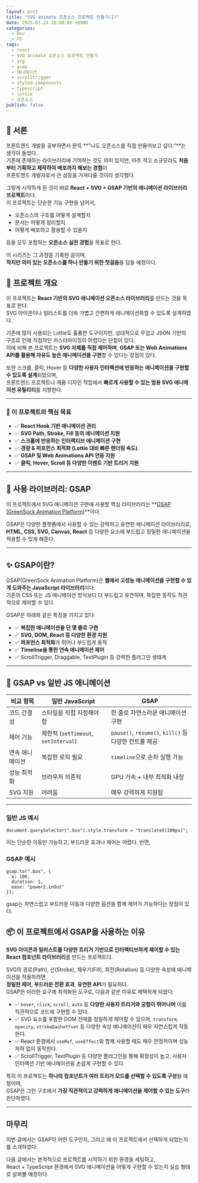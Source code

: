 ```yaml
---
layout: post
title: "SVG animate 오픈소스 프로젝트 만들기(1)"
date: 2025-03-24 10:00:00 +0900
categories:
  - Dev
  - FE
tags:
  - react
  - SVG animate 오픈소스 프로젝트 만들기
  - svg
  - gsap
  - 애니메이션
  - scrolltrigger
  - styled-components
  - typescript
  - lottie
  - 오픈소스
publish: false
---
```


## 📝 서론

프론트엔드 개발을 공부하면서 문득 **"나도 오픈소스를 직접 만들어보고 싶다."**는 생각이 들었다.  
기존에 존재하는 라이브러리에 기여하는 것도 의미 있지만, 아주 작고 소규모라도 **처음부터 기획하고 제작하여 배포까지 해보는 경험**이  
프론트엔드 개발자로서 큰 성장을 가져다줄 것이라 생각했다.

그렇게 시작하게 된 것이 바로 **React + SVG + GSAP 기반의 애니메이션 라이브러리 프로젝트**이다.  
이 프로젝트는 단순한 기능 구현을 넘어서,  
- 오픈소스의 구조를 어떻게 설계할지  
- 문서는 어떻게 정리할지  
- 어떻게 배포하고 활용할 수 있을지  

등을 모두 포함하는 **오픈소스 실전 경험**을 목표로 한다.

이 시리즈는 그 과정을 기록한 글이며,  
**작지만 의미 있는 오픈소스를 하나 만들기 위한 첫걸음**을 담을 예정이다.  

## 📌 프로젝트 개요

이 프로젝트는 **React 기반의 SVG 애니메이션 오픈소스 라이브러리**를 만드는 것을 목표로 한다.  
SVG 아이콘이나 일러스트를 더욱 가볍고 간편하게 애니메이션화할 수 있도록 설계하였다.

기존에 많이 사용되는 Lottie도 훌륭한 도구이지만, 상대적으로 무겁고 JSON 기반의 구조로 인해 직접적인 커스터마이징이 어렵다는 단점이 있다.  
이에 비해 본 프로젝트는 **SVG 자체를 직접 제어하며**, **GSAP 또는 Web Animations API를 활용해 자유도 높은 애니메이션을 구현**할 수 있다는 장점이 있다.

또한 스크롤, 클릭, Hover 등 **다양한 사용자 인터랙션에 반응하는 애니메이션을 구현할 수 있도록 설계**되었으며,  
프론트엔드 프로젝트나 제품 디자인 작업에서 **빠르게 사용할 수 있는 범용 SVG 애니메이션 유틸리티**를 지향한다.

---

### 🎯 이 프로젝트의 핵심 목표

- ✅ **React Hook 기반 애니메이션 관리**
- ✅ **SVG Path, Stroke, Fill 등의 애니메이션 지원**
- ✅ **스크롤에 반응하는 인터랙티브 애니메이션 구현**
- ✅ **경량 & 퍼포먼스 최적화 (Lottie 대비 빠른 렌더링 속도)**
- ✅ **GSAP 및 Web Animations API 연동 지원**
- ✅ **클릭, Hover, Scroll 등 다양한 이벤트 기반 트리거 지원**

---

## 🧱 사용 라이브러리: GSAP

이 프로젝트에서 SVG 애니메이션 구현에 사용할 핵심 라이브러리는 **[GSAP (GreenSock Animation Platform)](https://greensock.com/gsap/)**이다.

GSAP은 다양한 플랫폼에서 사용할 수 있는 강력하고 유연한 애니메이션 라이브러리로,  
**HTML, CSS, SVG, Canvas, React** 등 다양한 요소에 부드럽고 정밀한 애니메이션을 적용할 수 있게 해준다.

---

## ✨ GSAP이란?

GSAP(GreenSock Animation Platform)은 **웹에서 고성능 애니메이션을 구현할 수 있게 도와주는 JavaScript 라이브러리**이다.  
기존의 CSS 또는 JS 애니메이션 방식보다 더 부드럽고 유연하며, 복잡한 동작도 직관적으로 제어할 수 있다.

GSAP은 아래와 같은 특징을 가지고 있다:

- ✅ **복잡한 애니메이션을 단 몇 줄로 구현**
- ✅ **SVG, DOM, React 등 다양한 환경 지원**
- ✅ **퍼포먼스 최적화**가 뛰어나 부드럽게 동작
- ✅ **Timeline을 통한 연속 애니메이션 제어**
- ✅ ScrollTrigger, Draggable, TextPlugin 등 강력한 플러그인 생태계

---

## 🤔 GSAP vs 일반 JS 애니메이션

| 비교 항목       | 일반 JavaScript                      | GSAP                                                  |
| --------------- | ------------------------------------ | ----------------------------------------------------- |
| 코드 간결성     | 스타일을 직접 지정해야 함            | 한 줄로 자연스러운 애니메이션 구현                    |
| 제어 기능       | 제한적 (`setTimeout`, `setInterval`) | `pause()`, `resume()`, `kill()` 등 다양한 컨트롤 제공 |
| 연속 애니메이션 | 복잡한 로직 필요                     | `timeline`으로 순차 실행 가능                         |
| 성능 최적화     | 브라우저 의존적                      | GPU 가속 + 내부 최적화 내장                           |
| SVG 지원        | 어려움                               | 매우 강력하게 지원됨                                  |

---

### 일반 JS 예시

```tsx
document.querySelector(".box").style.transform = "translateX(100px)";
```
이는 단순한 이동만 가능하고, 부드러운 효과나 제어는 어렵다. 반면, 
### GSAP 예시

```tsx
gsap.to(".box", {
  x: 100,
  duration: 1,
  ease: "power2.inOut"
});
```
gsap는 자연스럽고 부드러운 이동과 다양한 옵션을 함께 제어가 가능하다는 장점이 있다.
## 📦 이 프로젝트에서 GSAP을 사용하는 이유

**SVG 아이콘과 일러스트를 다양한 트리거 기반으로 인터랙티브하게 제어할 수 있는 React 컴포넌트 라이브러리**를 만드는 프로젝트다.

SVG의 경로(Path), 선(Stroke), 채우기(Fill), 회전(Rotation) 등 다양한 속성에 애니메이션을 적용하려면  
**정밀한 제어**, **부드러운 전환 효과**, **유연한 API**가 필요하다.  
GSAP은 이러한 요구에 최적화된 도구로, 다음과 같은 이유로 채택하게 되었다:

- ✅ `hover`, `click`, `scroll`, `auto` 등 **다양한 사용자 트리거와 궁합이 뛰어나며** 이를 직관적으로 코드에 구현할 수 있다.
- ✅ SVG 요소를 포함한 DOM 전체를 정밀하게 제어할 수 있으며, `transform`, `opacity`, `strokeDashoffset` 등 다양한 속성 애니메이션이 매우 자연스럽게 작동한다.
- ✅ React 환경에서 `useRef`, `useEffect`와 함께 사용할 때도 매우 안정적이며 성능 저하 없이 동작한다.
- ✅ ScrollTrigger, TextPlugin 등 다양한 플러그인을 통해 확장성이 높고, 사용자 인터랙션 기반 애니메이션을 손쉽게 구현할 수 있다.

특히 이 프로젝트는 **하나의 컴포넌트가 여러 트리거 모드를 선택할 수 있도록 구성**될 예정이며,  
GSAP은 그런 구조에서 **가장 직관적이고 강력하게 애니메이션을 제어할 수 있는 도구**라 판단하였다.

---
## 마무리
이번 글에서는 GSAP이 어떤 도구인지, 그리고 왜 이 프로젝트에서 선택하게 되었는지를 소개하였다.

다음 글에서는 본격적으로 프로젝트를 시작하기 위한 환경을 세팅하고,  
React + TypeScript 환경에서 SVG 애니메이션을 어떻게 구현할 수 있는지 실습 형태로 살펴볼 예정이다.
